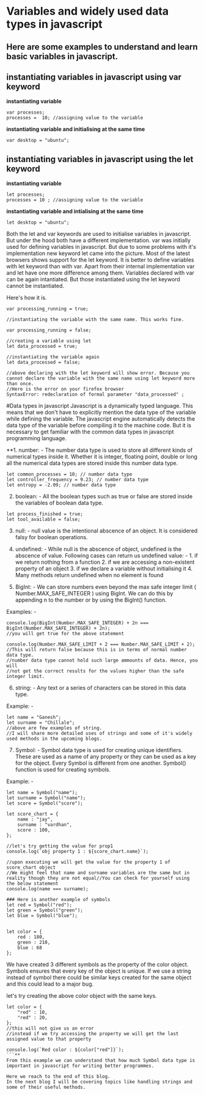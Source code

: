 # Variables and widely used data types in javascript

## Here are some examples to understand and learn basic variables in javascript.

## instantiating variables in javascript using var keyword

**instantiating variable**
``` 
var processes;
processes =  10; //assigning value to the variable
```

**instantiating variable and initialising at the same time**
```
var desktop = "ubuntu";
```

## instantiating variables in javascript using the let keyword

**instantiating variable**
```
let processes;
processes = 10 ; //assigning value to the variable
```

**instantiating variable and intialising at the same time**
```
let desktop = "ubuntu"; 
```
Both the let and var keywords are used to initialise variables in javascript. But under the hood both have a different implementation. var was initially used for defining variables in javascript. But due to some problems with it's implementation new keyword let came into the picture. Most of the latest browsers shows support for the let keyword. It is better to define variables with let keyword than with var. Apart from their internal implementation var and let have one more difference among them. Variables declared with var can be again intantiated. But those instantiated using the let keyword cannot be instantiated.

Here's how it is.
```
var processing_running = true;

//instantiating the variable with the same name. This works fine.

var processing_running = false;

//creating a variable using let
let data_processed = true;

//instantiating the variable again
let data_processed = false;

//above declaring with the let keyword will show error. Because you cannot declare the variable with the same name using let keyword more than once.
//Here is the error on your firefox browser
SyntaxError: redeclaration of formal parameter "data_processed" ;
```

#Data types in javascript
Javascript is a dynamically typed language. This means that we don't have to explicitly mention the data type of the variable while defining the variable. The javascript engine automatically detects the data type of the variable before compiling it to the machine code. But it is necessary to get familiar with the common data types in javascript programming language.

**1. number: -
	The number data type is used to store all different kinds of numerical types inside it. Whether it is integer, floating point, double or long all the numerical data types are stored inside this number data type.
```
let common_processes = 10; // number data type
let controller_frequency = 9.23; // number data type
let entropy = -2.09; // number data type
```
2. boolean: -
	All the boolean types such as true or false are stored inside the variables of boolean data type.
```
let process_finished = true;
let tool_available = false;
```
3. null: -
	null value is the intentional abscence of an object. It is considered falsy for boolean operations.

4. undefined: -
	While null is the abscence of object, undefined is the abscence of value. 
	Following cases can return us undefined value: -
		1. if we return nothing from a function
		2. if we are accessing a non-existent property of an object
		3. if we declare a variable without initialising it
		4. Many methods return undefined when no element is found

5. BigInt: -
	We can store numbers even beyond the max safe integer limit ( Number.MAX_SAFE_INTEGER ) using BigInt. We can do this by appending n to the number or by using the BigInt() function.

Examples: -
```
console.log(BigInt(Number.MAX_SAFE_INTEGER) + 2n === BigInt(Number.MAX_SAFE_INTEGER) + 2n);
//you will get true for the above statement

console.log(Number.MAX_SAFE_LIMIT + 2 === Number.MAX_SAFE_LIMIT + 2);
//This will return false because this is in terms of normal number data type.
//number data type cannot hold such large ammounts of data. Hence, you will
//not get the correct results for the values higher than the safe integer limit.
```

6. string: -
	Any text or a series of characters can be stored in this data type.

Example: -
```
let name = "Ganesh";
let surname = "Chillale";
//above are few examples of string. 
//I will share more detailed uses of strings and some of it's widely used methods in the upcoming blogs.
```

7. Symbol: -
	Symbol data type is used for creating unique identifiers. These are used as a name of any property or they can be used as a key for the object. Every Symbol is different from one another. Symbol() function is used for creating symbols.

Example: -	
```
let name = Symbol("name");
let surname = Symbol("name");
let score = Symbol("score");

let score_chart = {
	name : "jay",
	surname : "vardhan",
	score : 100,
};

//let's try getting the value for prop1
console.log(`obj property 1 : ${score_chart.name}`);

//upon executing we will get the value for the property 1 of score_chart object
//We might feel that name and surname variables are the same but in reality though they are not equal//You can check for yourself using the below statement
console.log(name === surname);

### Here is another example of symbols 
let red = Symbol("red");
let green = Symbol("green");
let blue = Symbol("blue");


let color = {
	red : 180,
	green : 210,
	blue : 68
};
```

We have created 3 different symbols as the property of the color object. Symbols ensures that every key of the object is unique. If we use a string instead of symbol there could be similar keys created for the same object and this could lead to a major bug.

let's try creating the above color object with the same keys.
```
let color = {
	"red" : 10,
	"red" : 20,
};
//this will not give us an error
//instead if we try accessing the property we will get the last assigned value to that property

console.log(`Red color : ${color["red"]}`);
```**
From this example we can understand that how much Symbol data type is important in javascript for writing better programmes.

Here we reach to the end of this blog.
In the next blog I will be covering topics like handling strings and some of their useful methods.

